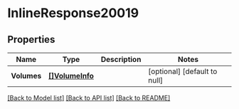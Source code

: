 # InlineResponse20019

## Properties
Name | Type | Description | Notes
------------ | ------------- | ------------- | -------------
**Volumes** | [**[]VolumeInfo**](VolumeInfo.md) |  | [optional] [default to null]

[[Back to Model list]](../README.md#documentation-for-models) [[Back to API list]](../README.md#documentation-for-api-endpoints) [[Back to README]](../README.md)

